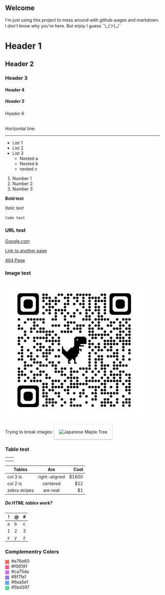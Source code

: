 ## Welcome

I'm just using this project to mess around with github-pages and markdown. I don't know why you're here. But enjoy I guess &macr;\\&#95;(ツ)&#95;/&macr;

# Header 1
## Header 2
### Header 3
#### Header 4
##### Header 5
###### Header 6

Horizontal line:
* * *

- List 1
- List 2
- List 3
  - Nested a
  - Nested b
  - nested c 

1. Number 1
2. Number 2
3. Number 3

**Bold text**

_Italic text_

`Code text`

### URL test
[Google.com](https://google.com "Google.com")

[Link to another page](./NewPage.md)

[404 Page](./404 "Broken link")

### Image test
![Alternative text](./assets/qrcode_src.rybicki.dev.png "Optional title")

Trying to break images:
<img
  src="assets/PXL_20220527_201511277.PANO.jpg"
  alt="Japanese Maple Tree"
  title="Japanese Maple"
  style="  padding: 15px 15px 15px;  background-color: white;  box-shadow: 0 1px 3px rgba(34, 25, 25, 0.4); -moz-box-shadow: 0 1px 2px rgba(34,25,25,0.4); -webkit-box-              shadow: 0 1px 3px rgba(34, 25, 25, 0.4);">
    
<!-- ![Japanese Maple](assets/PXL_20220527_201511277.PANO.jpg "Japanese Maple Tree") -->

### Table test

|   |   |
| ------------ | ------------ |
|   |   |
|   |   |

| Tables        | Are           | Cool  |
| ------------- |:-------------:| -------------:|
| col 3 is      | right-aligned | $1600 |
| col 2 is      | centered      |   $12 |
| zebra stripes | are neat      |    $1 |

##### Do HTML tables work?

<div>
<table>
  <thead>
    <tr>
    <th>!</th>
    <th>@</th>
    <th>#</th>
    </tr>
  </thead>
<tbody>
  <tr>
    <td>a</td>
    <td>b</td>
    <td>c</td>
  </tr>
  <tr>
    <td>1</td>
    <td>2</td>
    <td>3</td>
  </tr>
  <tr>
    <td>x</td>
    <td>y</td>
    <td>z</td>
  </tr>
</tbody>
</table>
</div>
  
### Complementry Colors
<div style="background-color: #e76e60; width: 13px; height: 13px; float: left">
  <p style="/* left: 20px; */ margin-left: 20px; margin-top: -5px; float: left">
    #e76e60
  </p>
</div>
  
<br>
<div style="background-color: #f06191; width: 13px; height: 13px; float: left">
  <p style="/* left: 20px; */ margin-left: 20px; margin-top: -5px; float: left">
    #f06191
  </p>
</div>
  
<br>
<div style="background-color: #ca75da; width: 13px; height: 13px; float: left">
  <p style="/* left: 20px; */ margin-left: 20px; margin-top: -5px; float: left">
    #ca75da
  </p>
</div>
  
<br>
<div style="background-color: #8f7fe1; width: 13px; height: 13px; float: left">
  <p style="/* left: 20px; */ margin-left: 20px; margin-top: -5px; float: left">
    #8f7fe1
  </p>
</div>

<br>
<div style="background-color: #6aa5e1; width: 13px; height: 13px; float: left">
  <p style="/* left: 20px; */ margin-left: 20px; margin-top: -5px; float: left">
    #6aa5e1
  </p>
</div>

<br>
<div style="background-color: #5bd397; width: 13px; height: 13px; float: left">
  <p style="/* left: 20px; */ margin-left: 20px; margin-top: -5px; float: left">
    #5bd397
  </p>
</div>

